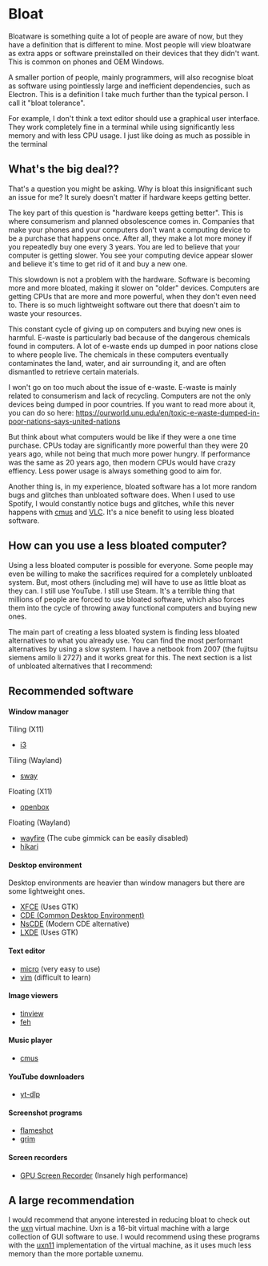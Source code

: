 # Bloat
Bloatware is something quite a lot of people are aware of now, but they have a definition
that is different to mine. Most people will view bloatware as extra apps or software
preinstalled on their devices that they didn't want. This is common on phones and OEM
Windows.

A smaller portion of people, mainly programmers, will also recognise bloat as software
using pointlessly large and inefficient dependencies, such as Electron. This is a definition
I take much further than the typical person. I call it "bloat tolerance".

For example, I don't think a text editor should use a graphical user interface. They
work completely fine in a terminal while using significantly less memory and with less
CPU usage. I just like doing as much as possible in the terminal

## What's the big deal??
That's a question you might be asking. Why is bloat this insignificant such an issue
for me? It surely doesn't matter if hardware keeps getting better.

The key part of this question is "hardware keeps getting better". This is where consumerism
and planned obsolescence comes in. Companies that make your phones and your computers
don't want a computing device to be a purchase that happens once. After all, they make
a lot more money if you repeatedly buy one every 3 years. You are led to believe that
your computer is getting slower. You see your computing device appear slower and believe
it's time to get rid of it and buy a new one.

This slowdown is not a problem with the hardware. Software is becoming more and more
bloated, making it slower on "older" devices. Computers are getting CPUs that
are more and more powerful, when they don't even need to. There is so much lightweight
software out there that doesn't aim to waste your resources.

This constant cycle of giving up on computers and buying new ones is harmful. E-waste
is particularly bad because of the dangerous chemicals found in computers. A lot of
e-waste ends up dumped in poor nations close to where people live. The chemicals
in these computers eventually contaminates the land, water, and air surrounding it, and
are often dismantled to retrieve certain materials.

I won't go on too much about the issue of e-waste. E-waste is mainly related to consumerism
and lack of recycling. Computers are not the only devices being dumped in poor countries.
If you want to read more about it, you can do so here:
<https://ourworld.unu.edu/en/toxic-e-waste-dumped-in-poor-nations-says-united-nations>

But think about what computers would be like if they were a one time purchase. CPUs
today are significantly more powerful than they were 20 years ago, while not being
that much more power hungry. If performance was the same as 20 years ago, then
modern CPUs would have crazy effiency. Less power usage is always something good to
aim for.

Another thing is, in my experience, bloated software has a lot more random bugs and
glitches than unbloated software does. When I used to use Spotify, I would constantly
notice bugs and glitches, while this never happens with [cmus](https://cmus.github.io/)
and [VLC](https://www.videolan.org/). It's a nice benefit to using less bloated software.

## How can you use a less bloated computer?
Using a less bloated computer is possible for everyone. Some people may even be willing
to make the sacrifices required for a completely unbloated system. But, most others
(including me) will have to use as little bloat as they can. I still use YouTube. I still
use Steam. It's a terrible thing that millions of people are forced to use bloated software,
which also forces them into the cycle of throwing away functional computers and buying
new ones.

The main part of creating a less bloated system is finding less bloated alternatives
to what you already use. You can find the most performant alternatives by using a
slow system. I have a netbook from 2007 (the fujitsu siemens amilo li 2727) and it works
great for this. The next section is a list of unbloated alternatives that I recommend:

## Recommended software
#### Window manager
Tiling (X11)
- [i3](https://i3wm.org/)

Tiling (Wayland)
- [sway](https://swaywm.org/)

Floating (X11)
- [openbox](https://openbox.org/)

Floating (Wayland)
- [wayfire](https://wayfire.org/) (The cube gimmick can be easily disabled)
- [hikari](http://hikari.acmelabs.space/)

#### Desktop environment
Desktop environments are heavier than window managers but there are some lightweight
ones.

- [XFCE](https://www.xfce.org/) (Uses GTK)
- [CDE (Common Desktop Environment)](https://en.wikipedia.org/wiki/Common_Desktop_Environment)
- [NsCDE](https://github.com/NsCDE/NsCDE) (Modern CDE alternative)
- [LXDE](https://en.wikipedia.org/wiki/LXDE) (Uses GTK)

#### Text editor
- [micro](https://micro-editor.github.io/) (very easy to use)
- [vim](https://www.vim.org/) (difficult to learn)

#### Image viewers
- [tinview](https://github.com/lordoftrident/tinview)
- [feh](https://feh.finalrewind.org/)

#### Music player
- [cmus](https://cmus.github.io/)

#### YouTube downloaders
- [yt-dlp](https://github.com/yt-dlp/yt-dlp)

#### Screenshot programs
- [flameshot](https://flameshot.org/)
- [grim](https://sr.ht/~emersion/grim/)

#### Screen recorders
- [GPU Screen Recorder](https://git.dec05eba.com/gpu-screen-recorder/about/) (Insanely high performance)

## A large recommendation
I would recommend that anyone interested in reducing bloat to check out the
[uxn](https://100r.co/site/uxn.html) virtual machine. Uxn is a 16-bit virtual machine
with a large collection of GUI software to use. I would recommend using these programs
with the [uxn11](https://git.sr.ht/~rabbits/uxn11) implementation of the virtual
machine, as it uses much less memory than the more portable uxnemu.
